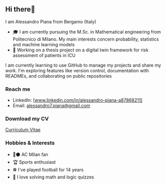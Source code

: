 ## Hi there👋

I am Alessandro Piana from Bergamo (Italy)
- 🎓 I am currently pursuing the M.Sc. in Mathematical engineering from Politecnico di Milano. My main interests concern probability, statistics and machine learning models
- 💼 Working on a thesis project on a digital twin framework for risk assessment of patients in ICU

I am currently learning to use GitHub to manage my projects and share my work. I'm exploring features like version control, documentation with READMEs, and collaborating on public repositories

### Reach me
- LinkedIn: [www.linkedin.com/in/alessandro-piana-a87868211]
- Email: alessandro7.piana@gmail.com

### Download my CV
[Curriculum Vitae]()

### Hobbies & Interests
- 🔴⚫ AC Milan fan
- 🏆 Sports enthusiast
- ⚽ I've played football for 14 years
- 🧮 I love solving math and logic quizzes

<!--
**alepiana/alepiana** is a ✨ _special_ ✨ repository because its `README.md` (this file) appears on your GitHub profile.

Here are some ideas to get you started:

- 🔭 I’m currently working on ...
- 🌱 I’m currently learning ...
- 👯 I’m looking to collaborate on ...
- 🤔 I’m looking for help with ...
- 💬 Ask me about ...
- 📫 How to reach me: ...
- 😄 Pronouns: ...
- ⚡ Fun fact: ...
-->
